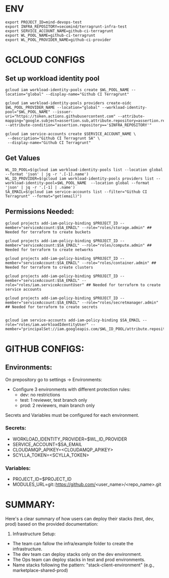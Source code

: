 # ENV

```
export PROJECT_ID=mind-devops-test
export INFRA_REPOSITORY=secomind/terragrunt-infra-test
export SERVICE_ACCOUNT_NAME=github-ci-terragrunt
export WL_POOL_NAME=github-ci-terragrunt
export WL_POOL_PROVIDER_NAME=github-ci-provider
```

# GCLOUD CONFIGS

## Set up workload identity pool

```
gcloud iam workload-identity-pools create $WL_POOL_NAME --location="global" --display-name="Github CI Terragrunt"

gcloud iam workload-identity-pools providers create-oidc $WL_POOL_PROVIDER_NAME --location="global" --workload-identity-pool="$WL_POOL_NAME" --issuer-uri="https://token.actions.githubusercontent.com" --attribute-mapping="google.subject=assertion.sub,attribute.repository=assertion.repository" --attribute-condition="assertion.repository=='$INFRA_REPOSITORY'"

gcloud iam service-accounts create $SERVICE_ACCOUNT_NAME \
 --description="Github CI Terragrunt SA" \
 --display-name="Github CI Terragrunt"
```

## Get Values

```
WL_ID_POOL=$(gcloud iam workload-identity-pools list --location global --format 'json' | jq -r '.[-1].name')
WL_ID_PROVIDER=$(gcloud iam workload-identity-pools providers list --workload-identity-pool=$WL_POOL_NAME  --location global --format 'json' | jq -r '.[-1] | .name')
SA_EMAIL=$(gcloud iam service-accounts list --filter="Github CI Terragrunt" --format="get(email)")
```

## Permissions Needed:

```
gcloud projects add-iam-policy-binding $PROJECT_ID --member="serviceAccount:$SA_EMAIL" --role="roles/storage.admin" ## Needed for terraform to create buckets

gcloud projects add-iam-policy-binding $PROJECT_ID --member="serviceAccount:$SA_EMAIL" --role="roles/compute.admin" ## Needed for terraform to create networks

gcloud projects add-iam-policy-binding $PROJECT_ID --member="serviceAccount:$SA_EMAIL" --role="roles/container.admin" ## Needed for terraform to create clusters

gcloud projects add-iam-policy-binding $PROJECT_ID --member="serviceAccount:$SA_EMAIL" --role="roles/iam.serviceAccountUser" ## Needed for terraform to create service accounts

gcloud projects add-iam-policy-binding $PROJECT_ID --member="serviceAccount:$SA_EMAIL" --role="roles/secretmanager.admin" ## Needed for terraform to create secrets


gcloud iam service-accounts add-iam-policy-binding $SA_EMAIL --role="roles/iam.workloadIdentityUser" --member="principalSet://iam.googleapis.com/$WL_ID_POOL/attribute.repository/$INFRA_REPOSITORY"
```

# GITHUB CONFIGS:

## Environments:

On prepository go to settings -> Environments:

- Configure 3 environments with different protection rules:
  - dev: no restrictions
  - test: 1 reviewer, test branch only
  - prod: 2 reviewers, main branch only

Secrets and Variables must be configured for each environment.

### Secrets:

- WORKLOAD_IDENTITY_PROVIDER=$WL_ID_PROVIDER
- SERVICE_ACCOUNT=$SA_EMAIL
- CLOUDAMQP_APIKEY=<CLOUDAMQP_APIKEY>
- SCYLLA_TOKEN=<SCYLLA_TOKEN>

### Variables:

- PROJECT_ID=$PROJECT_ID
- MODULES_URL=git::https://github.com/<user_name>/<repo_name>.git

# SUMMARY:

Here's a clear summary of how users can deploy their stacks (test, dev, prod) based on the provided documentation:

1. Infrastructure Setup:

- The team can fallow the infra/example folder to create the infrastructure.
- The dev team can deploy stacks only on the dev environment.
- The Ops team can deploy stacks in test and prod environments.
- Name stacks following the pattern: "stack-client-environment" (e.g., marketplace-shared-prod)
